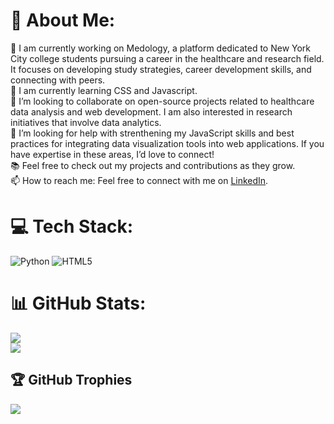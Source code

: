 # 💫 About Me:
🔭 I am currently working on Medology, a platform dedicated to New York City college students pursuing a career in the healthcare and research field. It focuses on developing study strategies, career development skills, and connecting with peers.<br>🌱 I am currently learning CSS and Javascript.<br>👯 I’m looking to collaborate on open-source projects related to healthcare data analysis and web development. I am also interested in research initiatives that involve data analytics.<br>🤔 I’m looking for help with strenthening my JavaScript skills and best practices for integrating data visualization tools into web applications. If you have expertise in these areas, I’d love to connect!<br>📚 Feel free to check out my projects and contributions as they grow.<br>📫 How to reach me: Feel free to connect with me on [LinkedIn](https://www.linkedin.com/in/gabrielleducran).


# 💻 Tech Stack:
![Python](https://img.shields.io/badge/python-3670A0?style=for-the-badge&logo=python&logoColor=ffdd54) ![HTML5](https://img.shields.io/badge/html5-%23E34F26.svg?style=for-the-badge&logo=html5&logoColor=white)
# 📊 GitHub Stats:
![](https://github-readme-stats.vercel.app/api?username=gducran&theme=radical&hide_border=false&include_all_commits=false&count_private=false)<br/>
![](https://github-readme-streak-stats.herokuapp.com/?user=gducran&theme=radical&hide_border=false)<br/>

## 🏆 GitHub Trophies
![](https://github-profile-trophy.vercel.app/?username=gducran&theme=radical&no-frame=false&no-bg=true&margin-w=4)


